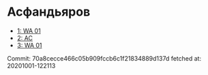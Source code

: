 # Асфандьяров
- [1: WA 01](1.md)
- [2: AC](2.md)
- [3: WA 01](3.md)

Commit: 70a8cecce466c05b909fccb6c1f21834889d137d
 fetched at: 20201001-122113
